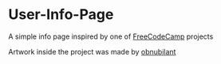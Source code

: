 # User-Info-Page
A simple info page inspired by one of [FreeCodeCamp](https://www.freecodecamp.org/learn) projects 

Artwork inside the project was made by [obnubilant](https://www.instagram.com/obnubilant/)
